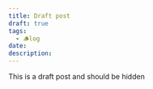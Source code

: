 ```yaml
---
title: Draft post
draft: true
tags:
  - 🪵log
date: 
description:
---
```

 
This is a draft post and should be hidden